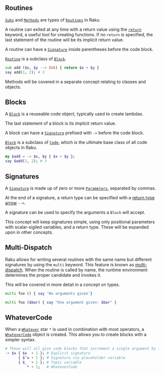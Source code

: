 ## Routines

[`Subs`][type/Sub] and [`Methods`][type/Method] are types of [`Routines`][type/Routine] in Raku.

A routine can exited at any time with a return value using the [`return`][control-return] keyword, a useful tool for creating functions.
If no `return` is specified, the last statement of the routine will be its implicit return value.

A routine can have a [`Signature`][language/signatures] inside parentheses before the code block.

[`Routine`][type/Routine] is a subclass of [`Block`][type/Block].

```raku
sub add ($x, $y --> Int) { return $x + $y }
say add(1, 2); # 3
```

Methods will be covered in a separate concept relating to classes and objects.

## Blocks

A [`Block`][type/Block] is a reuseable code object, typically used to create lambdas.

The last statement of a block is its implicit return value.

A block can have a [`Signature`][language/signatures] prefixed with `->` before the code block.

[`Block`][type/Block] is a subclass of [`Code`][type/Code], which is the ultimate base class of all code objects in Raku.

```raku
my $add = -> $x, $y { $x + $y };
say $add(1, 2); # 3
```

## Signatures

A [`Signature`][language/signatures] is made up of zero or more [`Parameters`][type/Parameter], separated by commas.

At the end of a signature, a return type can be specified with a [return type arrow][signatures-return-type-arrow] `-->`.

A signature can be used to specify the arguments a `Block` will accept.

This concept will keep signatures simple, using only positional parameters with scalar-sigiled variables, and a return type.
These will be expanded upon in other concepts.

## Multi-Dispatch

Raku allows for writing several routines with the same name but different signatures by using the `multi` keyword.
This feature is known as [multi-dispatch][multi-dispatch].
When the routine is called by name, the runtime environment determines the proper candidate and invokes it.

This will be covered in more detail in a concept on types.

```raku
multi foo () { say 'No arguments given'}

multi foo ($bar) { say "One argument given: $bar" }
```

## WhateverCode

When a [`Whatever`][type/Whatever] star `*` is used in combination with most operators, a [`WhateverCode`][type/WhateverCode] object is created.
This allows you to create blocks with a simpler syntax.

```raku
# These will all give code blocks that increment a single argument by 1:
-> $x { $x  + 1 }; # Explicit signature
      { $^x + 1 }; # Signature via placeholder variable
      { $_  + 1 }; # Topic variable
          * + 1;   # WhateverCode
```

[type/Sub]: https://docs.raku.org/type/Sub
[type/Method]: https://docs.raku.org/type/Method
[type/Routine]: https://docs.raku.org/type/Routine
[control-return]: https://docs.raku.org/language/control#return
[type/Block]: https://docs.raku.org/type/Block
[language/signatures]: https://docs.raku.org/language/signatures
[type/Parameter]: https://docs.raku.org/type/Parameter
[type/Code]: https://docs.raku.org/type/Code
[signatures-return-type-arrow]: https://docs.raku.org/language/signatures#Return_type_arrow:_--%3E
[multi-dispatch]: https://docs.raku.org/language/functions#Multi-dispatch
[type/Whatever]: https://docs.raku.org/type/Whatever
[type/WhateverCode]: https://docs.raku.org/type/WhateverCode
